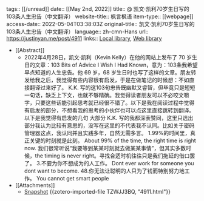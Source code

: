 tags:: [[/unread]]
date:: [[May 2nd, 2022]]
title:: @ 凯文·凯利70岁生日写的103条人生忠告（中文翻译）
website-title:: 枫言枫语
item-type:: [[webpage]]
access-date:: 2022-05-04T03:38:03Z
original-title:: 凯文·凯利70岁生日写的103条人生忠告（中文翻译）
language:: zh-cmn-Hans
url:: https://justinyan.me/post/4911
links:: [Local library](zotero://select/library/items/3XW2VGT7), [Web library](https://www.zotero.org/users/8940609/items/3XW2VGT7)

- [[Abstract]]
	- 2022年4月28日，凯文·凯利（Kevin Kelly）在他的网站上发布了 70 岁生日的文章：103 Bits of Advice I Wish I Had Known，意为：103条我希望早点知道的人生忠告。他 69 岁，68 岁生日时也写了这样的文章。朋友转发给我之后，我觉得有些内容很有启发，于是在做笔记的时候想：不如直接翻译过来好了。 K.K. 写的这103句忠告既幽默又睿智，但毕竟只是短短一句话，缺乏上下文，也就不够精确。我觉得读者朋友可以不必咬文嚼字，只要这些话能引起思考就已经很不错了。以下是我在阅读过程中觉得有启发的部分，不想看我的思考的小伙伴也可以点这里直接跳转到翻译。 以下是我觉得有启发的几句 大部分 K.K. 写的我都深表赞同，这里只选出部分我认为比较有意思的，没写在这里的不代表我不认同。比如关于密码管理器这点，我认同并且实践多年，自然无需多言。 1.99%的时间里，真正关键的时刻就是此刻。 About 99% of the time, the right time is right now. 我们很常听说“我要等到某某时刻就去做某某事情”，但其实多数时候，the timing is never right。寻找合适时机往往只是我们拖延的借口罢了。 3.不要为你不想成为的人工作。 Dont ever work for someone you dont want to become. 48.你无法让聪明的人只为了钱而特别努力地工作。 You cannot get smart people
- [[Attachments]]
	- [Snapshot](https://justinyan.me/post/4911) {{zotero-imported-file TZWJJ3BQ, "4911.html"}}